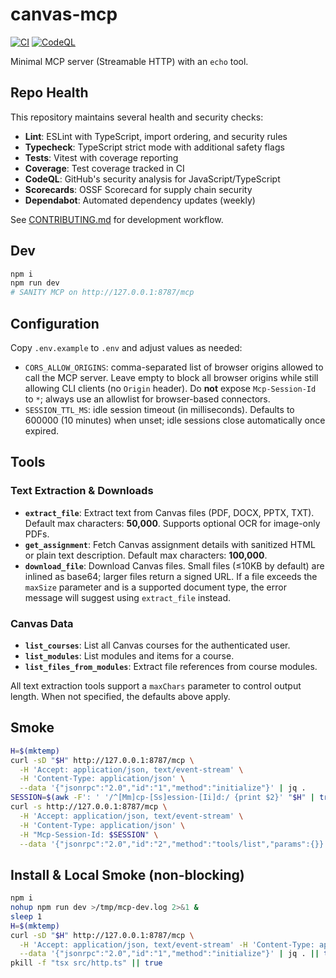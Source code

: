 # canvas-mcp

[![CI](https://github.com/SOVRN144/canvas-mcp/actions/workflows/ci.yml/badge.svg)](https://github.com/SOVRN144/canvas-mcp/actions/workflows/ci.yml)
[![CodeQL](https://github.com/SOVRN144/canvas-mcp/actions/workflows/codeql.yml/badge.svg)](https://github.com/SOVRN144/canvas-mcp/actions/workflows/codeql.yml)

Minimal MCP server (Streamable HTTP) with an `echo` tool.

## Repo Health

This repository maintains several health and security checks:

- **Lint**: ESLint with TypeScript, import ordering, and security rules
- **Typecheck**: TypeScript strict mode with additional safety flags
- **Tests**: Vitest with coverage reporting
- **Coverage**: Test coverage tracked in CI
- **CodeQL**: GitHub's security analysis for JavaScript/TypeScript
- **Scorecards**: OSSF Scorecard for supply chain security
- **Dependabot**: Automated dependency updates (weekly)

See [CONTRIBUTING.md](./CONTRIBUTING.md) for development workflow.

## Dev
```bash
npm i
npm run dev
# SANITY MCP on http://127.0.0.1:8787/mcp
```

## Configuration
Copy `.env.example` to `.env` and adjust values as needed:
- `CORS_ALLOW_ORIGINS`: comma-separated list of browser origins allowed to call the MCP server. Leave empty to block all browser origins while still allowing CLI clients (no `Origin` header). Do **not** expose `Mcp-Session-Id` to `*`; always use an allowlist for browser-based connectors.
- `SESSION_TTL_MS`: idle session timeout (in milliseconds). Defaults to 600000 (10 minutes) when unset; idle sessions close automatically once expired.

## Tools

### Text Extraction & Downloads
- **`extract_file`**: Extract text from Canvas files (PDF, DOCX, PPTX, TXT). Default max characters: **50,000**. Supports optional OCR for image-only PDFs.
- **`get_assignment`**: Fetch Canvas assignment details with sanitized HTML or plain text description. Default max characters: **100,000**.
- **`download_file`**: Download Canvas files. Small files (≤10KB by default) are inlined as base64; larger files return a signed URL. If a file exceeds the `maxSize` parameter and is a supported document type, the error message will suggest using `extract_file` instead.

### Canvas Data
- **`list_courses`**: List all Canvas courses for the authenticated user.
- **`list_modules`**: List modules and items for a course.
- **`list_files_from_modules`**: Extract file references from course modules.

All text extraction tools support a `maxChars` parameter to control output length. When not specified, the defaults above apply.

## Smoke
```bash
H=$(mktemp)
curl -sD "$H" http://127.0.0.1:8787/mcp \
  -H 'Accept: application/json, text/event-stream' \
  -H 'Content-Type: application/json' \
  --data '{"jsonrpc":"2.0","id":"1","method":"initialize"}' | jq .
SESSION=$(awk -F': ' '/^[Mm]cp-[Ss]ession-[Ii]d:/ {print $2}' "$H" | tr -d '\r'); echo "Session: $SESSION"
curl -s http://127.0.0.1:8787/mcp \
  -H 'Accept: application/json, text/event-stream' \
  -H 'Content-Type: application/json' \
  -H "Mcp-Session-Id: $SESSION" \
  --data '{"jsonrpc":"2.0","id":"2","method":"tools/list","params":{}}' | jq .
```

## Install & Local Smoke (non-blocking)
```bash
npm i
nohup npm run dev >/tmp/mcp-dev.log 2>&1 &
sleep 1
H=$(mktemp)
curl -sD "$H" http://127.0.0.1:8787/mcp \
  -H 'Accept: application/json, text/event-stream' -H 'Content-Type: application/json' \
  --data '{"jsonrpc":"2.0","id":"1","method":"initialize"}' | jq . || true
pkill -f "tsx src/http.ts" || true
```
